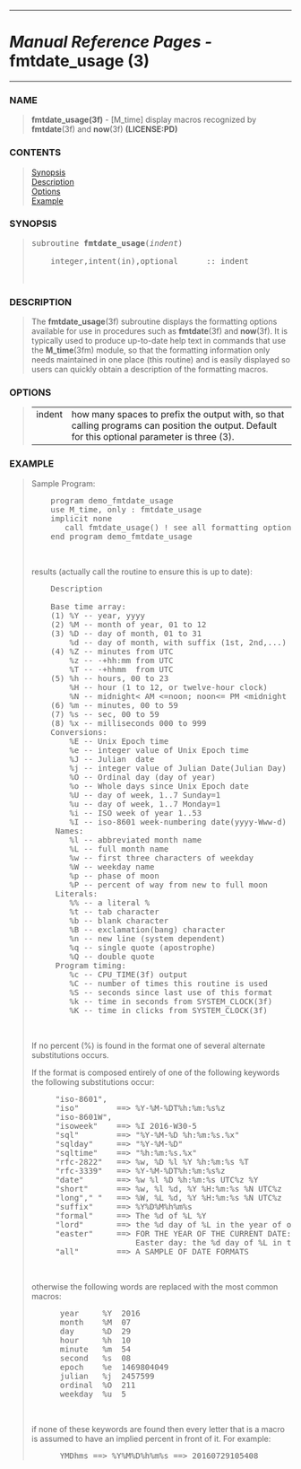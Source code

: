 <?
<body>
  <a name="top" id="top"></a>
  <div id="Container">
    <div id="Content">
      <div class="c25">
        <hr />
        <h1><i>Manual Reference Pages -</i> fmtdate_usage (3)</h1>
        <hr />
      </div><a name="0"></a>
      <h3><a name="0">NAME</a></h3>
      <blockquote>
        <b>fmtdate_usage(3f)</b> - [M_time] display macros recognized by <b>fmtdate</b>(3f) and <b>now</b>(3f) <b>(LICENSE:PD)</b>
      </blockquote><a name="contents" id="contents"></a>
      <h3>CONTENTS</h3>
      <blockquote>
        <a href="#1">Synopsis</a><br />
        <a href="#2">Description</a><br />
        <a href="#3">Options</a><br />
        <a href="#4">Example</a><br />
      </blockquote><a name="7"></a>
      <h3><a name="7">SYNOPSIS</a></h3>
      <blockquote>
        <pre>
subroutine <b>fmtdate_usage</b>(<i>indent</i>)
<br />    integer,intent(in),optional      :: indent
<br />
</pre>
      </blockquote><a name="2"></a>
      <h3><a name="2">DESCRIPTION</a></h3>
      <blockquote>
        <p>The <b>fmtdate_usage</b>(3f) subroutine displays the formatting options available for use in procedures such as <b>fmtdate</b>(3f) and
        <b>now</b>(3f). It is typically used to produce up-to-date help text in commands that use the <b>M_time</b>(3fm) module, so that the formatting
        information only needs maintained in one place (this routine) and is easily displayed so users can quickly obtain a description of the formatting
        macros.</p>
      </blockquote><a name="3"></a>
      <h3><a name="3">OPTIONS</a></h3>
      <blockquote>
        <table cellpadding="3">
          <tr valign="top">
            <td class="c26" width="6%" nowrap="nowrap">indent</td>
            <td valign="bottom">how many spaces to prefix the output with, so that calling programs can position the output. Default for this optional
            parameter is three (3).</td>
          </tr>
        </table>
      </blockquote><a name="4"></a>
      <h3><a name="4">EXAMPLE</a></h3>
      <blockquote>
        Sample Program:
        <pre>
    program demo_fmtdate_usage
    use M_time, only : fmtdate_usage
    implicit none
       call fmtdate_usage() ! see all formatting options
    end program demo_fmtdate_usage
<br />
</pre>results (actually call the routine to ensure this is up to date):
        <pre>
    Description                                        Example
<br />    Base time array:
    (1) %Y -- year, yyyy                                2016
    (2) %M -- month of year, 01 to 12                   07
    (3) %D -- day of month, 01 to 31                    29
        %d -- day of month, with suffix (1st, 2nd,...)  29th
    (4) %Z -- minutes from UTC                          -0240
        %z -- -+hh:mm from UTC                          -04:00
        %T -- -+hhmm  from UTC                          -0400
    (5) %h -- hours, 00 to 23                           10
        %H -- hour (1 to 12, or twelve-hour clock)      10
        %N -- midnight&lt; AM &lt;=noon; noon&lt;= PM &lt;midnight  AM
    (6) %m -- minutes, 00 to 59                         54
    (7) %s -- sec, 00 to 59                             08
    (8) %x -- milliseconds 000 to 999                   521
    Conversions:
        %E -- Unix Epoch time                           1469804048.5220029
        %e -- integer value of Unix Epoch time          1469804049
        %J -- Julian  date                              2457599.121
        %j -- integer value of Julian Date(Julian Day)  2457599
        %O -- Ordinal day (day of year)                 211
        %o -- Whole days since Unix Epoch date          17011
        %U -- day of week, 1..7 Sunday=1                6
        %u -- day of week, 1..7 Monday=1                5
        %i -- ISO week of year 1..53                    30
        %I -- iso-8601 week-numbering date(yyyy-Www-d)  2016-W30-5
     Names:
        %l -- abbreviated month name                    Jul
        %L -- full month name                           July
        %w -- first three characters of weekday         Fri
        %W -- weekday name                              Friday
        %p -- phase of moon                             New
        %P -- percent of way from new to full moon      -1%
     Literals:
        %% -- a literal %                               %
        %t -- tab character
        %b -- blank character
        %B -- exclamation(bang) character
        %n -- new line (system dependent)
        %q -- single quote (apostrophe)
        %Q -- double quote
     Program timing:
        %c -- CPU_TIME(3f) output                       .21875000000000000
        %C -- number of times this routine is used      1
        %S -- seconds since last use of this format     .0000000000000000
        %k -- time in seconds from SYSTEM_CLOCK(3f)     723258.812
        %K -- time in clicks from SYSTEM_CLOCK(3f)      723258812
<br />
</pre>If no percent (%) is found in the format one of several alternate substitutions occurs.
        <p>If the format is composed entirely of one of the following keywords the following substitutions occur:</p>
        <pre>
     "iso-8601",
     "iso"        ==&gt; %Y-%M-%DT%h:%m:%s%z
     "iso-8601W",
     "isoweek"    ==&gt; %I 2016-W30-5
     "sql"        ==&gt; "%Y-%M-%D %h:%m:%s.%x"
     "sqlday"     ==&gt; "%Y-%M-%D"
     "sqltime"    ==&gt; "%h:%m:%s.%x"
     "rfc-2822"   ==&gt; %w, %D %l %Y %h:%m:%s %T
     "rfc-3339"   ==&gt; %Y-%M-%DT%h:%m:%s%z
     "date"       ==&gt; %w %l %D %h:%m:%s UTC%z %Y
     "short"      ==&gt; %w, %l %d, %Y %H:%m:%s %N UTC%z
     "long"," "   ==&gt; %W, %L %d, %Y %H:%m:%s %N UTC%z
     "suffix"     ==&gt; %Y%D%M%h%m%s
     "formal"     ==&gt; The %d of %L %Y
     "lord"       ==&gt; the %d day of %L in the year of our Lord %Y
     "easter"     ==&gt; FOR THE YEAR OF THE CURRENT DATE:
                      Easter day: the %d day of %L in the year of our Lord %Y
     "all"        ==&gt; A SAMPLE OF DATE FORMATS
<br />
</pre>otherwise the following words are replaced with the most common macros:
        <pre>
      year     %Y  2016
      month    %M  07
      day      %D  29
      hour     %h  10
      minute   %m  54
      second   %s  08
      epoch    %e  1469804049
      julian   %j  2457599
      ordinal  %O  211
      weekday  %u  5
<br />
</pre>if none of these keywords are found then every letter that is a macro is assumed to have an implied percent in front of it. For example:
        <pre>
      YMDhms ==&gt; %Y%M%D%h%m%s ==&gt; 20160729105408
</pre>
      </blockquote><a name="5"></a>
    </div>
  </div>
</body>
